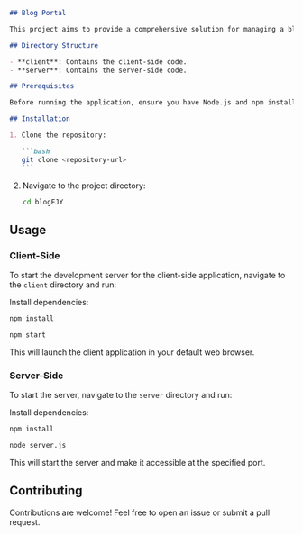 ````markdown
## Blog Portal

This project aims to provide a comprehensive solution for managing a blog portal efficiently. This repository contains both client-side and server-side code.

## Directory Structure

- **client**: Contains the client-side code.
- **server**: Contains the server-side code.

## Prerequisites

Before running the application, ensure you have Node.js and npm installed on your machine.

## Installation

1. Clone the repository:

   ```bash
   git clone <repository-url>
   ```
````

2. Navigate to the project directory:

   ```bash
   cd blogEJY
   ```

## Usage

### Client-Side

To start the development server for the client-side application, navigate to the `client` directory and run:

Install dependencies:

```bash
npm install
```

```bash
npm start
```

This will launch the client application in your default web browser.

### Server-Side

To start the server, navigate to the `server` directory and run:

Install dependencies:

```bash
npm install
```

```bash
node server.js
```

This will start the server and make it accessible at the specified port.

## Contributing

Contributions are welcome! Feel free to open an issue or submit a pull request.
